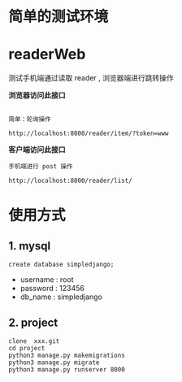 # 简单的测试环境

# readerWeb
  测试手机端通过读取 reader , 浏览器端进行跳转操作
  
  **浏览器访问此接口**
  
  ```
  
  简单：轮询操作
  
  http://localhost:8000/reader/item/?token=www
  
  ```
  
  **客户端访问此接口**
  ```
  手机端进行 post 操作
  
  http://localhost:8000/reader/list/
  ```
  
# 使用方式

 ## 1. mysql
 
 ```
 create database simpledjango;
 ```
 * username : root
 * password : 123456
 * db_name :  simpledjango
 
 ## 2. project
 
 ```
 clone  xxx.git
 cd project
 python3 manage.py makemigrations
 python3 manage.py migrate
 python3 manage.py runserver 8000
 ```
 